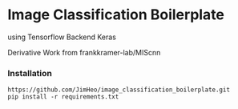 # Image Classification Boilerplate
using Tensorflow Backend Keras

Derivative Work from frankkramer-lab/MIScnn

### Installation
```
https://github.com/JimHeo/image_classification_boilerplate.git
pip install -r requirements.txt
```
